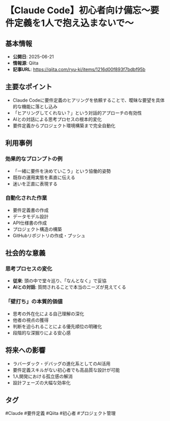 # 【Claude Code】初心者向け備忘～要件定義を1人で抱え込まないで～

## 基本情報
- **公開日**: 2025-06-21
- **情報源**: Qiita
- **記事URL**: https://qiita.com/ryu-ki/items/1216d00f893f7bdbf95b

## 主要なポイント
- Claude Codeに要件定義のヒアリングを依頼することで、曖昧な要望を具体的な機能に落とし込み
- 「ヒアリングしてくれない？」という対話的アプローチの有効性
- AIとの対話による思考プロセスの根本的変化
- 要件定義からプロジェクト環境構築まで完全自動化

## 利用事例
### 効果的なプロンプトの例
- 「一緒に要件を決めていこう」という協働的姿勢
- 既存の運用実態を素直に伝える
- 迷いを正直に表現する

### 自動化された作業
- 要件定義書の作成
- データモデル設計
- API仕様書の作成
- プロジェクト構造の構築
- GitHubリポジトリの作成・プッシュ

## 社会的な意義
### 思考プロセスの変化
- **従来**: 頭の中で堂々巡り、「なんとなく」で妥協
- **AIとの対話**: 質問されることで本当のニーズが見えてくる

### 「壁打ち」の本質的価値
- 思考の外在化による自己理解の深化
- 他者の視点の獲得
- 判断を迫られることによる優先順位の明確化
- 段階的な深掘りによる安心感

## 将来への影響
- ラバーダック・デバッグの進化系としてのAI活用
- 要件定義スキルがない初心者でも高品質な設計が可能
- 1人開発における孤立感の解消
- 設計フェーズの大幅な効率化

## タグ
#Claude #要件定義 #Qiita #初心者 #プロジェクト管理